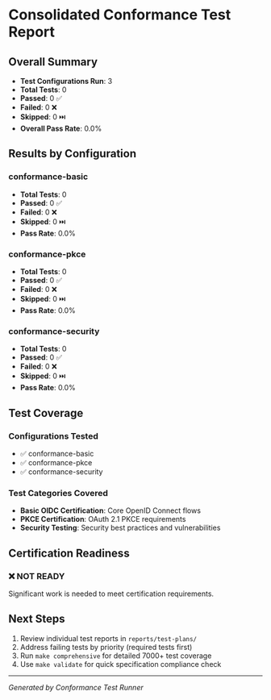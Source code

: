 # Consolidated Conformance Test Report

## Overall Summary
- **Test Configurations Run**: 3
- **Total Tests**: 0
- **Passed**: 0 ✅
- **Failed**: 0 ❌
- **Skipped**: 0 ⏭️
- **Overall Pass Rate**: 0.0%

## Results by Configuration

### conformance-basic
- **Total Tests**: 0
- **Passed**: 0 ✅
- **Failed**: 0 ❌
- **Skipped**: 0 ⏭️
- **Pass Rate**: 0.0%

### conformance-pkce
- **Total Tests**: 0
- **Passed**: 0 ✅
- **Failed**: 0 ❌
- **Skipped**: 0 ⏭️
- **Pass Rate**: 0.0%

### conformance-security
- **Total Tests**: 0
- **Passed**: 0 ✅
- **Failed**: 0 ❌
- **Skipped**: 0 ⏭️
- **Pass Rate**: 0.0%

## Test Coverage

### Configurations Tested
- ✅ conformance-basic
- ✅ conformance-pkce
- ✅ conformance-security

### Test Categories Covered
- **Basic OIDC Certification**: Core OpenID Connect flows
- **PKCE Certification**: OAuth 2.1 PKCE requirements  
- **Security Testing**: Security best practices and vulnerabilities

## Certification Readiness

### ❌ **NOT READY**
Significant work is needed to meet certification requirements.

## Next Steps

1. Review individual test reports in `reports/test-plans/`
2. Address failing tests by priority (required tests first)
3. Run `make comprehensive` for detailed 7000+ test coverage
4. Use `make validate` for quick specification compliance check

---
*Generated by Conformance Test Runner*
